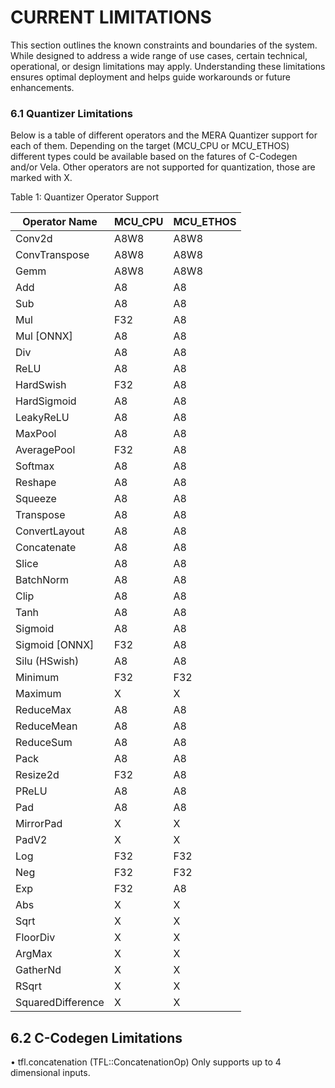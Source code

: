 # CURRENT LIMITATIONS

This section outlines the known constraints and boundaries of the system. While designed to address a wide range of use cases, certain technical, operational, or design limitations may apply. Understanding these limitations ensures optimal deployment and helps guide workarounds or future enhancements.

### 6.1 Quantizer Limitations

Below is a table of different operators and the MERA Quantizer support for each of them. Depending on the target (MCU_CPU or MCU_ETHOS) different types could be available based on the fatures of C-Codegen and/or Vela.
Other operators are not supported for quantization, those are marked with X.


Table 1: Quantizer Operator Support

|Operator Name|MCU_CPU|MCU_ETHOS|
|---|---|---|
|Conv2d|A8W8|A8W8|
|ConvTranspose|A8W8|A8W8|
|Gemm|A8W8|A8W8|
|Add|A8|A8|
|Sub|A8|A8|
|Mul|F32|A8|
|Mul [ONNX]|A8|A8|
|Div|A8|A8|
|ReLU|A8|A8|
|HardSwish|F32|A8|
|HardSigmoid|A8|A8|
|LeakyReLU|A8|A8|
|MaxPool|A8|A8|
|AveragePool|F32|A8|
|Softmax|A8|A8|
|Reshape|A8|A8|
|Squeeze|A8|A8|
|Transpose|A8|A8|
|ConvertLayout|A8|A8|
|Concatenate|A8|A8|
|Slice|A8|A8|
|BatchNorm|A8|A8|
|Clip|A8|A8|
|Tanh|A8|A8|
|Sigmoid|A8|A8|
|Sigmoid [ONNX]|F32|A8|
|Silu (HSwish)|A8|A8|
|Minimum|F32|F32|
|Maximum|X|X|
|ReduceMax|A8|A8|
|ReduceMean|A8|A8|
|ReduceSum|A8|A8|
|Pack|A8|A8|
|Resize2d|F32|A8|
|PReLU|A8|A8|
|Pad|A8|A8|
|MirrorPad|X|X|
|PadV2|X|X|
|Log|F32|F32|
|Neg|F32|F32|
|Exp|F32|A8|
|Abs|X|X|
|Sqrt|X|X|
|FloorDiv|X|X|
|ArgMax|X|X|
|GatherNd|X|X|
|RSqrt|X|X|
|SquaredDifference|X|X|


## 6.2 C-Codegen Limitations

• tfl.concatenation (TFL::ConcatenationOp) Only supports up to 4 dimensional inputs.
